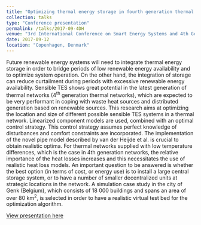 ```yaml
---
title: "Optimizing thermal energy storage in fourth generation thermal networks"
collection: talks
type: "Conference presentation"
permalink: /talks/2017-09-4DH
venue: "3rd International Conference on Smart Energy Systems and 4th Generation District Heating"
date: 2017-09-12
location: "Copenhagen, Denmark"
---
```


Future renewable energy systems will need to integrate thermal energy storage in order to bridge periods of low renewable energy availability and to optimize system operation. On the other hand, the integration of storage can reduce curtailment during periods with excessive renewable energy availability. Sensible TES shows great potential in the latest generation of thermal networks (4<sup>th</sup> generation thermal networks), which are expected to be very performant in coping with waste heat sources and distributed generation based on renewable sources. This research aims at optimizing the location and size of different possible sensible TES systems in a thermal network. Linearized component models are used, combined with an optimal control strategy. This control strategy assumes perfect knowledge of disturbances and comfort constraints are incorporated. The implementation of the novel pipe model described by van der Heijde et al. is crucial to obtain realistic optima. For thermal networks supplied with low temperature differences, which is the case in 4th generation networks, the relative importance of the heat losses increases and this necessitates the use of realistic heat loss models. An important question to be answered is whether the best option (in terms of cost, or energy use) is to install a large central storage system, or to have a number of smaller decentralized units at strategic locations in the network. A simulation case study in the city of Genk (Belgium), which consists of 18 000 buildings and spans an area of over 80 km<sup>2</sup>, is selected in order to have a realistic virtual test bed for the optimization algorithm.


[View presentation here](http://doi.org/10.13140/RG.2.2.26805.99043/1)
